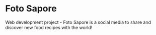 # Foto Sapore
Web development project - Foto Sapore is a social media to share and discover new food recipes with the world!

